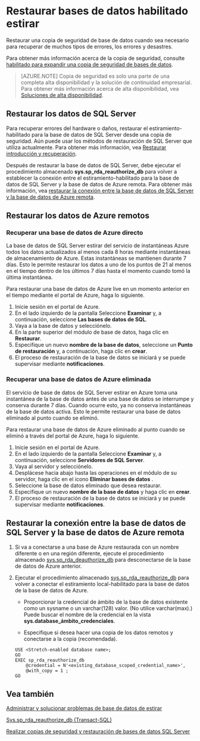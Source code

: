 <properties
    pageTitle="Restaurar bases de datos habilitado estirar | Microsoft Azure"
    description="Obtenga información sobre cómo restaurar estirar\-habilitado para bases de datos."
    services="sql-server-stretch-database"
    documentationCenter=""
    authors="douglaslMS"
    manager="jhubbard"
    editor=""/>

<tags
    ms.service="sql-server-stretch-database"
    ms.workload="data-management"
    ms.tgt_pltfrm="na"
    ms.devlang="na"
    ms.topic="article"
    ms.date="08/01/2016"
    ms.author="douglasl"/>

# <a name="restore-stretch-enabled-databases"></a>Restaurar bases de datos habilitado estirar

Restaurar una copia de seguridad de base de datos cuando sea necesario para recuperar de muchos tipos de errores, los errores y desastres.

Para obtener más información acerca de la copia de seguridad, consulte [habilitado para expandir una copia de seguridad de bases de datos](sql-server-stretch-database-backup.md).

>   [AZURE.NOTE] Copia de seguridad es solo una parte de una completa alta disponibilidad y la solución de continuidad empresarial. Para obtener más información acerca de alta disponibilidad, vea [Soluciones de alta disponibilidad](https://msdn.microsoft.com/library/ms190202.aspx).

## <a name="restore-your-sql-server-data"></a>Restaurar los datos de SQL Server
Para recuperar errores del hardware o daños, restaurar el estiramiento\-habilitado para la base de datos de SQL Server desde una copia de seguridad. Aún puede usar los métodos de restauración de SQL Server que utiliza actualmente. Para obtener más información, vea [Restaurar introducción y recuperación](https://msdn.microsoft.com/library/ms191253.aspx).

Después de restaurar la base de datos de SQL Server, debe ejecutar el procedimiento almacenado **sys.sp_rda_reauthorize_db** para volver a establecer la conexión entre el estiramiento\-habilitado para la base de datos de SQL Server y la base de datos de Azure remota. Para obtener más información, vea [restaurar la conexión entre la base de datos de SQL Server y la base de datos de Azure remota](#restore-the-connection-between-the-sql-server-database-and-the-remote-azure-database).

## <a name="restore-your-remote-azure-data"></a>Restaurar los datos de Azure remotos

### <a name="recover-a-live-azure-database"></a>Recuperar una base de datos de Azure directo
La base de datos de SQL Server estirar del servicio de instantáneas Azure todos los datos actualizados al menos cada 8 horas mediante instantáneas de almacenamiento de Azure. Estas instantáneas se mantienen durante 7 días. Esto le permite restaurar los datos a uno de los puntos de 21 al menos en el tiempo dentro de los últimos 7 días hasta el momento cuando tomó la última instantánea.

Para restaurar una base de datos de Azure live en un momento anterior en el tiempo mediante el portal de Azure, haga lo siguiente.

1. Inicie sesión en el portal de Azure.
2. En el lado izquierdo de la pantalla Seleccione **Examinar** y, a continuación, seleccione **Las bases de datos de SQL**.
3. Vaya a la base de datos y selecciónelo.
4. En la parte superior del módulo de base de datos, haga clic en **Restaurar**.
5. Especifique un nuevo **nombre de la base de datos**, seleccione un **Punto de restauración** y, a continuación, haga clic en **crear**.
6. El proceso de restauración de la base de datos se iniciará y se puede supervisar mediante **notificaciones**.

### <a name="recover-a-deleted-azure-database"></a>Recuperar una base de datos de Azure eliminada
El servicio de base de datos de SQL Server estirar en Azure toma una instantánea de la base de datos antes de una base de datos se interrumpe y conserva durante 7 días. Cuando ocurre esto, ya no conserva instantáneas de la base de datos activa. Esto le permite restaurar una base de datos eliminado al punto cuando se eliminó.

Para restaurar una base de datos de Azure eliminado al punto cuando se eliminó a través del portal de Azure, haga lo siguiente.

1. Inicie sesión en el portal de Azure.
2. En el lado izquierdo de la pantalla Seleccione **Examinar** y, a continuación, seleccione **Servidores de SQL Server**.
3. Vaya al servidor y selecciónelo.
4. Desplácese hacia abajo hasta las operaciones en el módulo de su servidor, haga clic en el icono **Eliminar bases de datos** .
5. Seleccione la base de datos eliminado que desea restaurar.
5. Especifique un nuevo **nombre de la base de datos** y haga clic en **crear**.
6. El proceso de restauración de la base de datos se iniciará y se puede supervisar mediante **notificaciones**.

## <a name="restore-the-connection-between-the-sql-server-database-and-the-remote-azure-database"></a>Restaurar la conexión entre la base de datos de SQL Server y la base de datos de Azure remota

1.  Si va a conectarse a una base de Azure restaurada con un nombre diferente o en una región diferente, ejecute el procedimiento almacenado [sys.sp_rda_deauthorize_db](https://msdn.microsoft.com/library/mt703716.aspx) para desconectarse de la base de datos de Azure anterior.  

2.  Ejecutar el procedimiento almacenado [sys.sp_rda_reauthorize_db](https://msdn.microsoft.com/library/mt131016.aspx) para volver a conectar el estiramiento local\-habilitado para la base de datos de la base de datos de Azure.  

    -   Proporcionar la credencial de ámbito de la base de datos existente como un sysname o un varchar\(128\) valor. \(No utilice varchar\(max\).\) Puede buscar el nombre de la credencial en la vista **sys.database\_ámbito\_credenciales**.  

    -   Especifique si desea hacer una copia de los datos remotos y conectarse a la copia (recomendada).  

    ```tsql  
    USE <Stretch-enabled database name>;
    GO
    EXEC sp_rda_reauthorize_db
        @credential = N'<existing_database_scoped_credential_name>',
        @with_copy = 1 ;  
    GO
    ```  

## <a name="see-also"></a>Vea también

[Administrar y solucionar problemas de base de datos de estirar](sql-server-stretch-database-manage.md)

[Sys.sp_rda_reauthorize_db (Transact-SQL)](https://msdn.microsoft.com/library/mt131016.aspx)

[Realizar copias de seguridad y restauración de bases de datos SQL Server](https://msdn.microsoft.com/library/ms187048.aspx)
